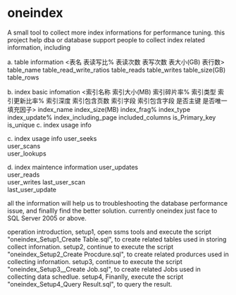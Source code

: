 # oneindex
A small tool to collect more index informations for performance tuning.
this project help dba or database support people to collect index related information, including  

a. table information
<表名	表读写比%	表读次数	表写次数	表大小(GB)	表行数>
table_name
table_read_write_ratios
table_reads
table_writes
table_size(GB)
table_rows

b. index basic infomation
<索引名称	索引大小(MB)	索引碎片率%	索引类型	索引更新比率%	索引深度	索引包含页数	索引字段	索引包含字段	是否主键	是否唯一	填充因子>
index_name
index_size(MB)
index_frag%
index_type
index_update%
index_including_page
included_columns 
is_Primary_key
is_unique
c. index usage info


c. index usage info
user_seeks	
user_scans	
user_lookups

d. index maintence information
user_updates	
user_reads	
user_writes	
last_user_scan	
last_user_update


all the information will help us to troubleshooting the database performance issue, and finallly find the better solution.
currently oneindex just face to SQL Server 2005 or above.

operation introduction,
setup1, 
open ssms tools and execute the script "oneindex_Setup1_Create Table.sql", to create related tables used in storing collect infornation.
setup2, 
continue to execute the script "oneindex_Setup2_Create Procdure.sql", to create related produrces used in collecting infornation.
setup3, 
continue to execute the script "oneindex_Setup3__Create Job.sql", to create related Jobs used in collecting data schedlue.
setup4, 
Finanlly, execute the script "oneindex_Setup4_Query Result.sql", to query the result.
